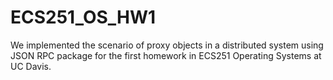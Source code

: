 # ECS251_OS_HW1

We implemented the scenario of proxy objects in a distributed system using JSON RPC package for the first homework in ECS251 Operating Systems at UC Davis. 
